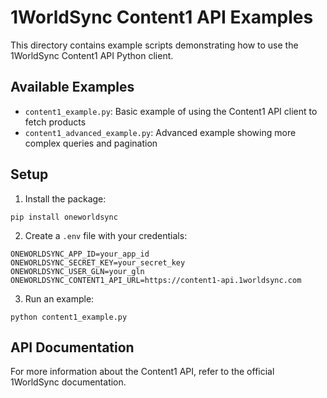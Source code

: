 # 1WorldSync Content1 API Examples

This directory contains example scripts demonstrating how to use the 1WorldSync Content1 API Python client.

## Available Examples

- `content1_example.py`: Basic example of using the Content1 API client to fetch products
- `content1_advanced_example.py`: Advanced example showing more complex queries and pagination

## Setup

1. Install the package:
```
pip install oneworldsync
```

2. Create a `.env` file with your credentials:
```
ONEWORLDSYNC_APP_ID=your_app_id
ONEWORLDSYNC_SECRET_KEY=your_secret_key
ONEWORLDSYNC_USER_GLN=your_gln
ONEWORLDSYNC_CONTENT1_API_URL=https://content1-api.1worldsync.com
```

3. Run an example:
```
python content1_example.py
```

## API Documentation

For more information about the Content1 API, refer to the official 1WorldSync documentation.